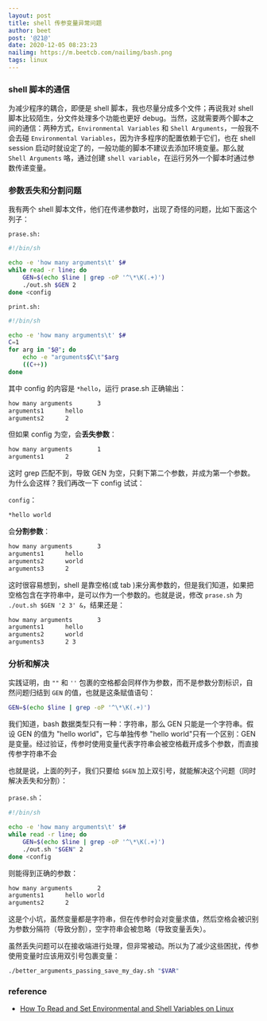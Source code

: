 ```yaml
---
layout: post
title: shell 传参变量异常问题
author: beet
post: '@21@'
date: 2020-12-05 08:23:23
nailimg: https://m.beetcb.com/nailimg/bash.png
tags: linux
---
```


### shell 脚本的通信

为减少程序的耦合，即便是 shell 脚本，我也尽量分成多个文件；再说我对 shell 脚本比较陌生，分文件处理多个功能也更好 debug。当然，这就需要两个脚本之间的通信：两种方式，`Environmental Variables` 和
`Shell Arguments`，一般我不会去碰 `Environmental Variables`，因为许多程序的配置依赖于它们，也在 shell session 启动时就设定了的，一般功能的脚本不建议去添加环境变量。那么就 `Shell Arguments` 咯，通过创建 `shell variable`，在运行另外一个脚本时通过参数传递变量。

### 参数丢失和分割问题

我有两个 shell 脚本文件，他们在传递参数时，出现了奇怪的问题，比如下面这个列子：

`prase.sh:`

```bash
#!/bin/sh

echo -e 'how many arguments\t' $#
while read -r line; do
    GEN=$(echo $line | grep -oP '^\*\K(.+)')
    ./out.sh $GEN 2
done <config
```

`print.sh:`

```bash
#!/bin/sh

echo -e 'how many arguments\t' $#
C=1
for arg in "$@"; do
    echo -e "arguments$C\t"$arg
    ((C++))
done
```

其中 config 的内容是 `*hello`，运行 prase.sh 正确输出：

```bash
how many arguments       3
arguments1      hello
arguments2      2
```

但如果 config 为空，会**丢失参数**：

```bash
how many arguments       1
arguments1      2
```

这时 grep 匹配不到，导致 GEN 为空，只剩下第二个参数，并成为第一个参数。为什么会这样？我们再改一下 config 试试：

`config`：

```bash
*hello world
```

会**分割参数**：

```bash
how many arguments       3
arguments1      hello
arguments2      world
arguments3      2
```

这时很容易想到，shell 是靠空格(或 tab )来分离参数的，但是我们知道，如果把空格包含在字符串中，是可以作为一个参数的。也就是说，修改 `prase.sh` 为 `./out.sh $GEN '2 3' &`，结果还是：

```bash
how many arguments       3
arguments1      hello
arguments2      world
arguments3      2 3
```

### 分析和解决

实践证明，由 `""` 和 `''` 包裹的空格都会同样作为参数，而不是参数分割标识，自然问题归结到 `GEN` 的值，也就是这条赋值语句：

```bash
GEN=$(echo $line | grep -oP '^\*\K(.+)')
```

我们知道，bash 数据类型只有一种：字符串，那么 GEN 只能是一个字符串。假设 GEN 的值为 "hello world"，它与单独传参 "hello world"只有一个区别：GEN 是变量。经过验证，传参时使用变量代表字符串会被空格截开成多个参数，而直接传参字符串不会

也就是说，上面的列子，我们只要给 `$GEN` 加上双引号，就能解决这个问题（同时解决丢失和分割）：

`prase.sh`：

```bash
#!/bin/sh

echo -e 'how many arguments\t' $#
while read -r line; do
    GEN=$(echo $line | grep -oP '^\*\K(.+)')
    ./out.sh "$GEN" 2
done <config
```

则能得到正确的参数：

```bash
how many arguments       2
arguments1      hello world
arguments2      2
```

这是个小坑，虽然变量都是字符串，但在传参时会对变量求值，然后空格会被识别为参数分隔符（导致分割），空字符串会被忽略（导致变量丢失）。

虽然丢失问题可以在接收端进行处理，但非常被动。所以为了减少这些困扰，传参使用变量时应该用双引号包裹变量：

```bash
./better_arguments_passing_save_my_day.sh "$VAR"
```

### reference

- [How To Read and Set Environmental and Shell Variables on Linux](https://www.digitalocean.com/community/tutorials/how-to-read-and-set-environmental-and-shell-variables-on-linux)
